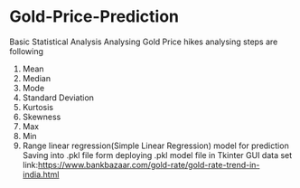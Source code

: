 # Gold-Price-Prediction
Basic Statistical Analysis
Analysing Gold Price hikes 
analysing steps are following 
1. Mean
2. Median
3. Mode
4. Standard Deviation
5. Kurtosis
6. Skewness
7. Max
8. Min
9. Range
linear regression(Simple Linear Regression) model for prediction
Saving into .pkl file form
deploying .pkl model file in Tkinter GUI
data set link:https://www.bankbazaar.com/gold-rate/gold-rate-trend-in-india.html
